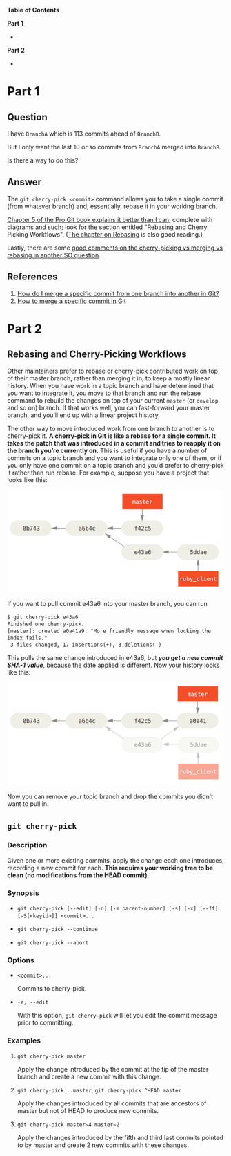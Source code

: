 **Table of Contents**

**Part 1**

- 

**Part 2**

- 

# Part 1

## Question
I have `BranchA` which is 113 commits ahead of `BranchB`.

But I only want the last 10 or so commits from `BranchA` merged into `BranchB`.

Is there a way to do this?

## Answer
The `git cherry-pick <commit>` command allows you to take a single commit (from whatever branch) and, essentially, rebase it in your working branch.

[Chapter 5 of the Pro Git book explains it better than I can](https://git-scm.com/book/en/v2/Distributed-Git-Maintaining-a-Project#Integrating-Contributed-Work), complete with diagrams and such; look for the section entitled "Rebasing and Cherry Picking Workflows". ([The chapter on Rebasing](https://git-scm.com/book/en/v2/Git-Branching-Rebasing) is also good reading.)

Lastly, there are some [good comments on the cherry-picking vs merging vs rebasing in another SO question](https://stackoverflow.com/questions/1241720/git-cherry-pick-vs-merge-workflow).

## References
1. [How do I merge a specific commit from one branch into another in Git?](https://stackoverflow.com/questions/6372044/how-do-i-merge-a-specific-commit-from-one-branch-into-another-in-git)
2. [How to merge a specific commit in Git](https://stackoverflow.com/questions/881092/how-to-merge-a-specific-commit-in-git)

# Part 2

## Rebasing and Cherry-Picking Workflows

Other maintainers prefer to rebase or cherry-pick contributed work on top of their master branch, rather than merging it in, to keep a mostly linear history. When you have work in a topic branch and have determined that you want to integrate it, you move to that branch and run the rebase command to rebuild the changes on top of your current `master` (or `develop`, and so on) branch. If that works well, you can fast-forward your master branch, and you’ll end up with a linear project history.

The other way to move introduced work from one branch to another is to cherry-pick it. **A cherry-pick in Git is like a rebase for a single commit. It takes the patch that was introduced in a commit and tries to reapply it on the branch you’re currently on.** This is useful if you have a number of commits on a topic branch and you want to integrate only one of them, or if you only have one commit on a topic branch and you’d prefer to cherry-pick it rather than run rebase. For example, suppose you have a project that looks like this:

![](../img/git-cherry-pick/cherry-pick-1.png?raw=true)

If you want to pull commit e43a6 into your master branch, you can run

```
$ git cherry-pick e43a6
Finished one cherry-pick.
[master]: created a0a41a9: "More friendly message when locking the index fails."
 3 files changed, 17 insertions(+), 3 deletions(-)
 ```
 
This pulls the same change introduced in e43a6, but ***you get a new commit SHA-1 value***, because the date applied is different. Now your history looks like this:

![](../img/git-cherry-pick/cherry-pick-2.png?raw=true)

Now you can remove your topic branch and drop the commits you didn’t want to pull in.

## `git cherry-pick`

### Description

Given one or more existing commits, apply the change each one introduces, recording a new commit for each. **This requires your working tree to be clean (no modifications from the HEAD commit).**

### Synopsis

- `git cherry-pick [--edit] [-n] [-m parent-number] [-s] [-x] [--ff] [-S[<keyid>]] <commit>...`

- `git cherry-pick --continue`

- `git cherry-pick --abort`

### Options

- `<commit>...`

    Commits to cherry-pick.

- `-e, --edit`

    With this option, `git cherry-pick` will let you edit the commit message prior to committing.

### Examples

1. `git cherry-pick master`

    Apply the change introduced by the commit at the tip of the master branch and create a new commit with this change.

2. `git cherry-pick ..master`, `git cherry-pick ^HEAD master`

    Apply the changes introduced by all commits that are ancestors of master but not of HEAD to produce new commits.

3. `git cherry-pick master~4 master~2`

    Apply the changes introduced by the fifth and third last commits pointed to by master and create 2 new commits with these changes.
